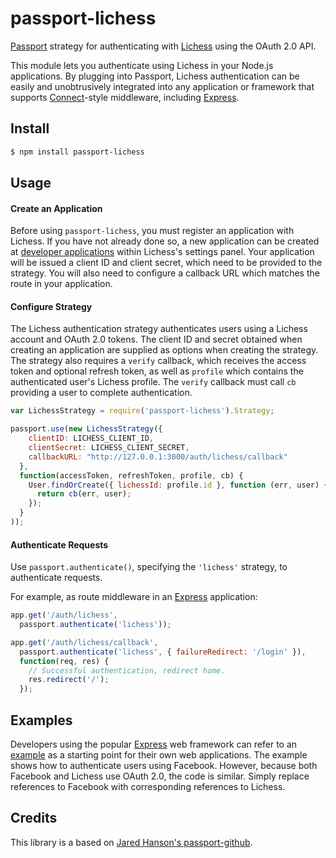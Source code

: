 # passport-lichess

[Passport](http://passportjs.org/) strategy for authenticating with [Lichess](https://lichess.org)
using the OAuth 2.0 API.

This module lets you authenticate using Lichess in your Node.js applications.
By plugging into Passport, Lichess authentication can be easily and
unobtrusively integrated into any application or framework that supports
[Connect](http://www.senchalabs.org/connect/)-style middleware, including
[Express](http://expressjs.com/).

## Install

```bash
$ npm install passport-lichess
```

## Usage

#### Create an Application

Before using `passport-lichess`, you must register an application with Lichess.
If you have not already done so, a new application can be created at
[developer applications](https://lichess.org/account/oauth/app) within
Lichess's settings panel. Your application will be issued a client ID and client
secret, which need to be provided to the strategy. You will also need to
configure a callback URL which matches the route in your application.

#### Configure Strategy

The Lichess authentication strategy authenticates users using a Lichess account
and OAuth 2.0 tokens. The client ID and secret obtained when creating an
application are supplied as options when creating the strategy. The strategy
also requires a `verify` callback, which receives the access token and optional
refresh token, as well as `profile` which contains the authenticated user's
Lichess profile. The `verify` callback must call `cb` providing a user to
complete authentication.

```js
var LichessStrategy = require('passport-lichess').Strategy;

passport.use(new LichessStrategy({
    clientID: LICHESS_CLIENT_ID,
    clientSecret: LICHESS_CLIENT_SECRET,
    callbackURL: "http://127.0.0.1:3000/auth/lichess/callback"
  },
  function(accessToken, refreshToken, profile, cb) {
    User.findOrCreate({ lichessId: profile.id }, function (err, user) {
      return cb(err, user);
    });
  }
));
```

#### Authenticate Requests

Use `passport.authenticate()`, specifying the `'lichess'` strategy, to
authenticate requests.

For example, as route middleware in an [Express](http://expressjs.com/)
application:

```js
app.get('/auth/lichess',
  passport.authenticate('lichess'));

app.get('/auth/lichess/callback',
  passport.authenticate('lichess', { failureRedirect: '/login' }),
  function(req, res) {
    // Successful authentication, redirect home.
    res.redirect('/');
  });
```

## Examples

Developers using the popular [Express](http://expressjs.com/) web framework can
refer to an [example](https://github.com/passport/express-4.x-facebook-example)
as a starting point for their own web applications.  The example shows how to
authenticate users using Facebook.  However, because both Facebook and Lichess
use OAuth 2.0, the code is similar.  Simply replace references to Facebook with
corresponding references to Lichess.

## Credits

This library is a based on [Jared Hanson's passport-github](https://github.com/jaredhanson/passport-github).
